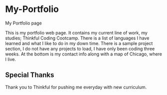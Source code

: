 # My-Portfolio
My Portfolio page

This is my portfolio web page. It contains my current line of work, my studies; Thinkful Coding Cootcamp.
There is a list of languages I have learned and what I like to do in my down time.
There is a sample project section, I do not have any projects to load, I have only been coding three weeks.
At the bottom is my contact info along with a map of Chicago, where I live.

## Special Thanks
Thank you to Thinkful for pushing me everyday with new curriculum.

